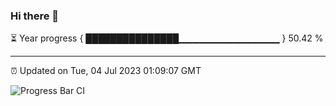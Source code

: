 ### Hi there 👋

⏳ Year progress { ███████████████▁▁▁▁▁▁▁▁▁▁▁▁▁▁▁ } 50.42 %

---

⏰ Updated on Tue, 04 Jul 2023 01:09:07 GMT

![Progress Bar CI](https://github.com/liununu/liununu/workflows/Progress%20Bar%20CI/badge.svg)
